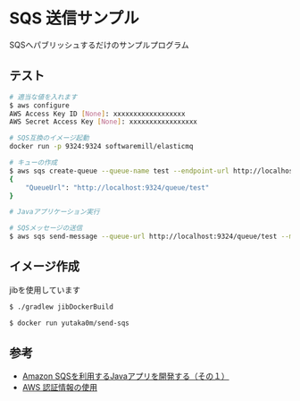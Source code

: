 # SQS 送信サンプル

SQSへパブリッシュするだけのサンプルプログラム

## テスト

```bash
# 適当な値を入れます
$ aws configure 
AWS Access Key ID [None]: xxxxxxxxxxxxxxxxxx
AWS Secret Access Key [None]: xxxxxxxxxxxxxxxxx

# SQS互換のイメージ起動
docker run -p 9324:9324 softwaremill/elasticmq 

# キューの作成
$ aws sqs create-queue --queue-name test --endpoint-url http://localhost:9324
{
    "QueueUrl": "http://localhost:9324/queue/test"
}

# Javaアプリケーション実行

# SQSメッセージの送信
$ aws sqs send-message --queue-url http://localhost:9324/queue/test --message-body "test" --endpoint-url http://localhost:9324
```

## イメージ作成

jibを使用しています

```bash
$ ./gradlew jibDockerBuild 

$ docker run yutaka0m/send-sqs
```

## 参考

- [Amazon SQSを利用するJavaアプリを開発する（その１）](https://qiita.com/kknmts/items/b7358b9ccb1936a915c5)
- [AWS 認証情報の使用](https://docs.aws.amazon.com/ja_jp/sdk-for-java/v1/developer-guide/credentials.html)
